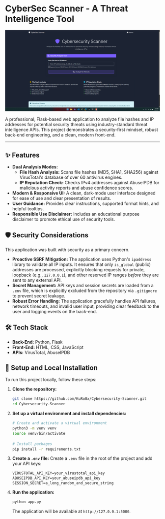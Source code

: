 # CyberSec Scanner - A Threat Intelligence Tool

![CyberSec Scanner Screenshot](<Screenshot 2025-08-06 180501.png>)

A professional, Flask-based web application to analyze file hashes and IP addresses for potential security threats using industry-standard threat intelligence APIs. This project demonstrates a security-first mindset, robust back-end engineering, and a clean, modern front-end.

---

## ✨ Features

*   **Dual Analysis Modes:**
    *   **File Hash Analysis:** Scans file hashes (MD5, SHA1, SHA256) against VirusTotal's database of over 60 antivirus engines.
    *   **IP Reputation Check:** Checks IPv4 addresses against AbuseIPDB for malicious activity reports and abuse confidence scores.
*   **Modern & Responsive UI:** A clean, dark-mode user interface designed for ease of use and clear presentation of results.
*   **User Guidance:** Provides clear instructions, supported format hints, and helpful tooltips.
*   **Responsible Use Disclaimer:** Includes an educational purpose disclaimer to promote ethical use of security tools.

## 🛡️ Security Considerations

This application was built with security as a primary concern.

*   **Proactive SSRF Mitigation:** The application uses Python's `ipaddress` library to validate all IP inputs. It ensures that only `is_global` (public) addresses are processed, explicitly blocking requests for private, loopback (e.g., `127.0.0.1`), and other reserved IP ranges *before* they are sent to any external API.
*   **Secret Management:** API keys and session secrets are loaded from a `.env` file, which is explicitly excluded from the repository via `.gitignore` to prevent secret leakage.
*   **Robust Error Handling:** The application gracefully handles API failures, network timeouts, and invalid user input, providing clear feedback to the user and logging events on the back-end.

## 🛠️ Tech Stack

*   **Back-End:** Python, Flask
*   **Front-End:** HTML, CSS, JavaScript
*   **APIs:** VirusTotal, AbuseIPDB

## 🚀 Setup and Local Installation

To run this project locally, follow these steps:

1.  **Clone the repository:**
    ```bash
    git clone https://github.com/KuRo0x/Cybersecurity-Scanner.git
    cd Cybersecurity-Scanner
    ```

2.  **Set up a virtual environment and install dependencies:**
    ```bash
    # Create and activate a virtual environment
    python3 -m venv venv
    source venv/bin/activate

    # Install packages
    pip install -r requirements.txt
    ```

3.  **Create a `.env` file:**
    Create a `.env` file in the root of the project and add your API keys:
    ```
    VIRUSTOTAL_API_KEY=your_virustotal_api_key
    ABUSEIPDB_API_KEY=your_abuseipdb_api_key
    SESSION_SECRET=a_long_random_and_secure_string
    ```

4.  **Run the application:**
    ```bash
    python app.py
    ```
    The application will be available at `http://127.0.0.1:5000`.

